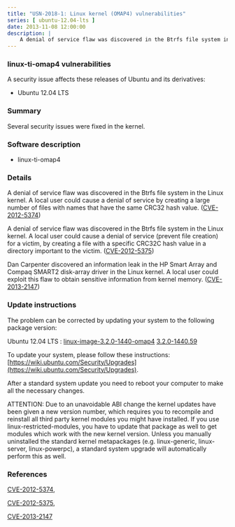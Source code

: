 ```yaml
---
title: "USN-2018-1: Linux kernel (OMAP4) vulnerabilities"
series: [ ubuntu-12.04-lts ]
date: 2013-11-08 12:00:00
description: |
    A denial of service flaw was discovered in the Btrfs file system in the Linux kernel. A local user could cause a denial of service by creating a large number of files with names that have the same CRC32 hash value. ([CVE-2012-5374](http://people.ubuntu.com/~ubuntu-security/cve/CVE-2012-5374))
--- 
```

 
### linux-ti-omap4 vulnerabilities

A security issue affects these releases of Ubuntu and its derivatives:

* Ubuntu 12.04 LTS

### Summary

Several security issues were fixed in the kernel. 

### Software description

* linux-ti-omap4 

### Details

A denial of service flaw was discovered in the Btrfs file system in the Linux kernel. A local user could cause a denial of service by creating a large number of files with names that have the same CRC32 hash value. ([CVE-2012-5374](http://people.ubuntu.com/~ubuntu-security/cve/CVE-2012-5374))

A denial of service flaw was discovered in the Btrfs file system in the Linux kernel. A local user could cause a denial of service (prevent file creation) for a victim, by creating a file with a specific CRC32C hash value in a directory important to the victim. ([CVE-2012-5375](http://people.ubuntu.com/~ubuntu-security/cve/CVE-2012-5375))

Dan Carpenter discovered an information leak in the HP Smart Array and Compaq SMART2 disk-array driver in the Linux kernel. A local user could exploit this flaw to obtain sensitive information from kernel memory. ([CVE-2013-2147](http://people.ubuntu.com/~ubuntu-security/cve/CVE-2013-2147)) 

### Update instructions

The problem can be corrected by updating your system to the following package version:

Ubuntu 12.04 LTS
 : [linux-image-3.2.0-1440-omap4](https://launchpad.net/ubuntu/+source/linux-ti-omap4) <span> [3.2.0-1440.59](https://launchpad.net/ubuntu/+source/linux-ti-omap4/3.2.0-1440.59) </span> 

To update your system, please follow these instructions: [https://wiki.ubuntu.com/Security/Upgrades](https://wiki.ubuntu.com/Security/Upgrades).

After a standard system update you need to reboot your computer to make all the necessary changes.

ATTENTION: Due to an unavoidable ABI change the kernel updates have been given a new version number, which requires you to recompile and reinstall all third party kernel modules you might have installed. If you use linux-restricted-modules, you have to update that package as well to get modules which work with the new kernel version. Unless you manually uninstalled the standard kernel metapackages (e.g. linux-generic, linux-server, linux-powerpc), a standard system upgrade will automatically perform this as well. 

### References

 [CVE-2012-5374](http://people.ubuntu.com/~ubuntu-security/cve/CVE-2012-5374), 

 [CVE-2012-5375](http://people.ubuntu.com/~ubuntu-security/cve/CVE-2012-5375), 

 [CVE-2013-2147](http://people.ubuntu.com/~ubuntu-security/cve/CVE-2013-2147)
 
